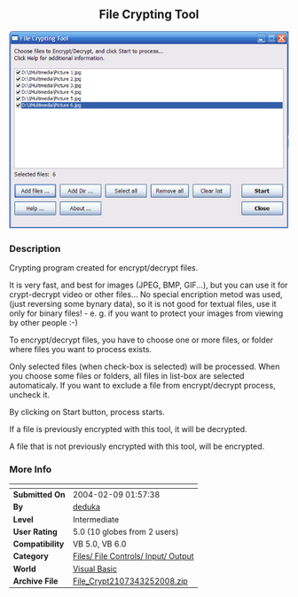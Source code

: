 ﻿<div align="center">

## File Crypting Tool

<img src="PIC20083251345494596.gif">
</div>

### Description

Crypting program created for encrypt/decrypt files.

It is very fast, and best for images (JPEG, BMP, GIF...), but you can use it for crypt-decrypt video or other files... No special encription metod was used, (just reversing some bynary data), so it is not good for textual files, use it only for binary files! - e. g. if you want to protect your images from viewing by other people :-)

To encrypt/decrypt files, you have to choose one or more files, or folder where files you want to process exists.

Only selected files (when check-box is selected) will be processed. When you choose some files or folders, all files in list-box are selected automaticaly. If you want to exclude a file from encrypt/decrypt process, uncheck it.

By clicking on Start button, process starts.

If a file is previously encrypted with this tool, it will be decrypted.

A file that is not previously encrypted with this tool, will be encrypted.
 
### More Info
 


<span>             |<span>
---                |---
**Submitted On**   |2004-02-09 01:57:38
**By**             |[deduka](https://github.com/Planet-Source-Code/PSCIndex/blob/master/ByAuthor/deduka.md)
**Level**          |Intermediate
**User Rating**    |5.0 (10 globes from 2 users)
**Compatibility**  |VB 5\.0, VB 6\.0
**Category**       |[Files/ File Controls/ Input/ Output](https://github.com/Planet-Source-Code/PSCIndex/blob/master/ByCategory/files-file-controls-input-output__1-3.md)
**World**          |[Visual Basic](https://github.com/Planet-Source-Code/PSCIndex/blob/master/ByWorld/visual-basic.md)
**Archive File**   |[File\_Crypt2107343252008\.zip](https://github.com/Planet-Source-Code/deduka-file-crypting-tool__1-70323/archive/master.zip)









